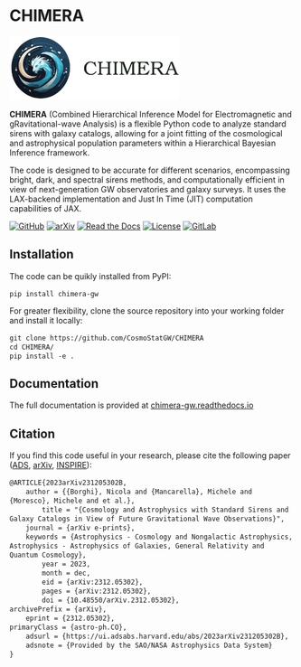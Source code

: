 # CHIMERA

<img src="https://raw.githubusercontent.com/CosmoStatGW/CHIMERA/main/docs/_static/CHIMERA_logoNB2.svg" alt="CHIMERA" width=300px>


**CHIMERA** (Combined Hierarchical Inference Model for Electromagnetic and gRavitational-wave Analysis) is a flexible Python code to analyze standard sirens with galaxy catalogs, allowing for a joint fitting of the cosmological and astrophysical population parameters within a Hierarchical Bayesian Inference framework.

The code is designed to be accurate for different scenarios, encompassing bright, dark, and spectral sirens methods, and computationally efficient in view of next-generation GW observatories and galaxy surveys. It uses the LAX-backend implementation and Just In Time (JIT) computation capabilities of JAX.

[![GitHub](https://img.shields.io/badge/GitHub-CHIMERA-9e8ed7)](https://github.com/CosmoStatGW/CHIMERA/)
[![arXiv](https://img.shields.io/badge/arXiv-2106.14894-28bceb)](https://arxiv.org/abs/2106.14894)
[![Read the Docs](https://readthedocs.org/projects/chimera-gw/badge/?version=latest)](https://chimera-gw.readthedocs.io/en/latest/?badge=latest)
[![License](https://img.shields.io/badge/license-MIT-fb7e21)](https://github.com/CosmoStatGW/CHIMERA/blob/main/LICENSE)
[![GitLab](https://img.shields.io/github/v/tag/CosmoStatGW/CHIMERA?label=Release&color=da644d)](https://github.com/CosmoStatGW/CHIMERA/releases)


## Installation

The code can be quikly installed from PyPI:

    pip install chimera-gw


For greater flexibility, clone the source repository into your working folder and install it locally:

    git clone https://github.com/CosmoStatGW/CHIMERA
    cd CHIMERA/
    pip install -e .





## Documentation

The full documentation is provided at [chimera-gw.readthedocs.io](https://chimera-gw.readthedocs.io)



## Citation

If you find this code useful in your research, please cite the following paper ([ADS](https://ui.adsabs.harvard.edu/abs/2023arXiv231205302B/), [arXiv](https://arxiv.org/abs/2312.05302), [INSPIRE](https://inspirehep.net/literature/2734729)):


    @ARTICLE{2023arXiv231205302B,
        author = {{Borghi}, Nicola and {Mancarella}, Michele and {Moresco}, Michele and et al.},
            title = "{Cosmology and Astrophysics with Standard Sirens and Galaxy Catalogs in View of Future Gravitational Wave Observations}",
        journal = {arXiv e-prints},
        keywords = {Astrophysics - Cosmology and Nongalactic Astrophysics, Astrophysics - Astrophysics of Galaxies, General Relativity and Quantum Cosmology},
            year = 2023,
            month = dec,
            eid = {arXiv:2312.05302},
            pages = {arXiv:2312.05302},
            doi = {10.48550/arXiv.2312.05302},
    archivePrefix = {arXiv},
        eprint = {2312.05302},
    primaryClass = {astro-ph.CO},
        adsurl = {https://ui.adsabs.harvard.edu/abs/2023arXiv231205302B},
        adsnote = {Provided by the SAO/NASA Astrophysics Data System}
    }
